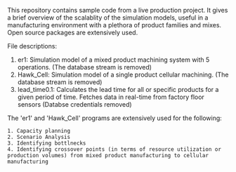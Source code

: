 This repository contains sample code from a live production project. It gives a brief overview of the scalablity of the simulation models, useful in a manufacturing environment with a plethora of product families and mixes. Open source packages are extensively used.

File descriptions:
  1. er1: Simulation model of a mixed product machining system with 5 operations. (The database stream is removed)
  2. Hawk_Cell: Simulation model of a single product cellular machining. (The database stream is removed)
  3. lead_time0.1: Calculates the lead time for all or specific products for a given period of time. Fetches data in real-time from            factory floor sensors (Databse credentials removed)
  
  The 'er1' and 'Hawk_Cell' programs are extensively used for the following:
  
    1. Capacity planning
    2. Scenario Analysis
    3. Identifying bottlnecks
    4. Identifying crossover points (in terms of resource utilization or production volumes) from mixed product manufacturing to cellular         manufacturing
